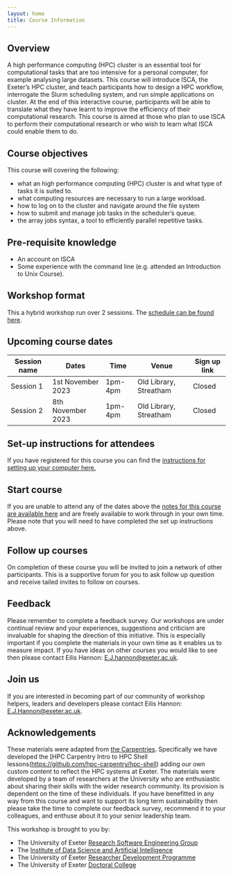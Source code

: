```yaml
---
layout: home
title: Course Information
---
```



## Overview

A high performance computing (HPC) cluster is an essential tool for computational tasks that are too intensive for a personal computer, for example analysing large datasets. This course will introduce ISCA, the Exeter’s HPC cluster, and teach participants how to design a HPC workflow, interrogate the Slurm scheduling system, and run simple applications on cluster. At the end of this interactive course, participants will be able to translate what they have learnt to improve the efficiency of their computational research. 
This course is aimed at those who plan to use ISCA to perform their computational research or who wish to learn what ISCA could enable them to do.


## Course objectives

This course will covering the following:

- what an high performance computing (HPC) cluster is and what type of tasks it is suited to.
- what computing resources are necessary to run a large workload.
- how to log on to the cluster and navigate around the file system
- how to submit and manage job tasks in the scheduler’s queue.
- the array jobs syntax, a tool to efficiently parallel repetitive tasks.


## Pre-requisite knowledge

- An account on ISCA
- Some experience with the command line (e.g. attended an Introduction to Unix Course). 


## Workshop format

This a hybrid workshop run over 2 sessions. The [schedule can be found here](https://uniexeterrse.github.io/intro-to-isca/schedule.html).

## Upcoming course dates

| Session name | Dates | Time  | Venue | Sign up link |
| --- |--- |--- |--- | --- |
| Session 1 | 1st November 2023 | 1pm-4pm | Old Library, Streatham | Closed |
| Session 2 | 8th November 2023 | 1pm-4pm | Old Library, Streatham | Closed |


## Set-up instructions for attendees

If you have registered for this course you can find the [instructions for setting up your computer here.](https://uniexeterrse.github.io/intro-to-isca/setup.html)

## Start course

If you are unable to attend any of the dates above the [notes for this course are available here](https://uniexeterrse.github.io/intro-to-isca/contents.html) and are freely available to work through in your own time. Please note that you will need to have completed the set up instructions above.

## Follow up courses

On completion of these course you will be invited to join a network of other participants. This is a supportive forum for you to ask follow up question and receive tailed invites to follow on courses.

## Feedback

Please remember to complete a feedback survey. Our workshops are under continual review and your experiences, suggestions and criticism are invaluable for shaping the direction of this initiative. This is especially important if you complete the materials in your own time as it enables us to measure impact. If you have ideas on other courses you would like to see then please contact Eilis Hannon: <E.J.hannon@exeter.ac.uk>.

## Join us

If you are interested in becoming part of our community of workshop helpers, leaders and developers please contact Eilis Hannon: <E.J.Hannon@exeter.ac.uk>.

## Acknowledgements

These materials were adapted from [the Carpentries](https://carpentries.org/). Specifically we have developed the [HPC Carpentry Intro to HPC Shell lessons(https://github.com/hpc-carpentry/hpc-shell) adding our own custom content to reflect the HPC systems at Exeter. The materials were developed by a team of researchers at the University who are enthusiastic about sharing their skills with the wider research community. Its provision is dependent on the time of these individuals. If you have benefitted in any way from this course and want to support its long term sustainability then please take the time to complete our feedback survey, recommend it to your colleagues, and enthuse about it to your senior leadership team.

This workshop is brought to you by:

- The University of Exeter [Research Software Engineering Group](https://www.exeter.ac.uk/research/idsai/team/researchsoftwareengineers/)
- The [Institute of Data Science and Artificial Intelligence](https://www.exeter.ac.uk/research/idsai/)
- The University of Exeter [Researcher Development Programme](https://www.exeter.ac.uk/research/doctoralcollege/early-career-researchers/traininganddevelopment/rdprogramme/)
- The University of Exeter [Doctoral College](https://www.exeter.ac.uk/research/doctoralcollege/)
